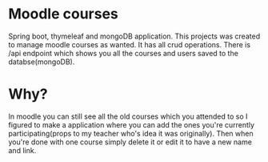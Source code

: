 # Moodle courses
Spring boot, thymeleaf and mongoDB application.
This projects was created to manage moodle courses as wanted. It has all crud operations. 
There is /api endpoint which shows you all the courses and users saved to the databse(mongoDB).
# Why?
In moodle you can still see all the old courses which you attended to so I figured to make a application where you can add the ones you're currently participating(props to my teacher who's idea it was originally). 
Then when you're done with one course simply delete it or edit it to have a new name and link.

